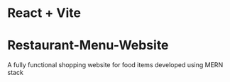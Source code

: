 # React + Vite
# Restaurant-Menu-Website 
A fully functional shopping website for food items developed using MERN stack
